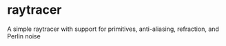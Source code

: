 # raytracer
A simple raytracer with support for primitives, anti-aliasing, refraction, and Perlin noise
